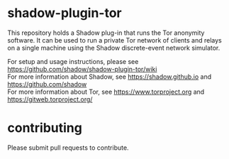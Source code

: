 # shadow-plugin-tor

This repository holds a Shadow plug-in that runs the Tor anonymity software. It can be used to run a private Tor network of clients and relays on a single machine using the Shadow discrete-event network simulator.

For setup and usage instructions, please see https://github.com/shadow/shadow-plugin-tor/wiki  
For more information about Shadow, see https://shadow.github.io and https://github.com/shadow  
For more information about Tor, see https://www.torproject.org and https://gitweb.torproject.org/  

# contributing

Please submit pull requests to contribute.

